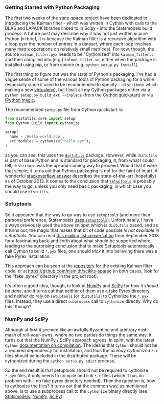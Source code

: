 
### Getting Started with Python Packaging

The first two weeks of the state-space project have been dedicated to introducing the Kalman filter - which was written in Cython with calls to the BLAS and LAPACK libraries linked to in Scipy - into the Statsmodels build process. A future post may describe why it was not just written in pure Python (in brief, it is because the Kalman filter is a recursive algorithm with a loop over the number of entries in a dataset, where each loop involves many matrix operations on relatively small matrices). For now, though, the source `kalman_filter.pyx` needs to be "Cythonized" into `kalman_filter.c` and then compiled into (e.g.) `kalman_filter.so`, either when the package is installed using pip, or from source (e.g. `python setup.py install`).

The first thing to figure out was the state of Python's packaging. I've had a vague sense of some of the various tools of Python packaging for a while (especially since it used to be recommended to specify `--distribute` which making a new [virtualenv](http://www.google.com)), but I built all my Cython packages either via a `python setup.py build_ext --inplace` (from the [Cython quickstart](http://docs.cython.org/src/quickstart/build.html)) or via [IPython magic](http://ipython.org/ipython-doc/2/config/extensions/cythonmagic.html).

The recommended `setup.py` file from Cython quickstart is:

```python
from distutils.core import setup
from Cython.Build import cythonize

setup(
  name = 'Hello world app',
  ext_modules = cythonize("hello.pyx"),
)
```

as you can see, this uses the [`distutils`](https://docs.python.org/2/library/distutils.html) package. However, while `distutils` is part of base Python and is standard for packaging, it, from what I could tell, `distribute` was the up-and-coming way to proceed. Would that it were that simple; it turns out that Python packaging is not for the faint of heart. A wonderful [stackoverflow answer](http://stackoverflow.com/a/14753678/603962) describes the state-of-the-art (hopefully) as of October 2013. It comes to the conclusion that [`setuptools`](https://pythonhosted.org/setuptools/) is probably the way to go, unless you only need basic packaging, in which case you should use `distutils`.

### Setuptools

So it appeared that the way to go was to use `setuptools` (and more than personal preference, Statsmodels [uses `setuptools`](https://github.com/statsmodels/statsmodels/blob/master/setup.py#L30)). Unfortunately, I have always previously used the above snippet which is `distutils` based, and as it turns out, the magic that makes that bit of code possible *is not available in setuptools*. You can read [this mailing list conversation](https://mail.python.org/pipermail/distutils-sig/2007-September/008207.html) from September 2013 for a fascinating back-and-forth about what should be supported where, leading to the surprising conclusion that to make Setuptools automatically call Cython to build `*.pyx` files, one should *trick* it into believing there was a fake Pyrex installation.

This approach can be seen at the [repository](http://github.com/ChadFulton/pykalman_filter) for the existing Kalman filter code, or at https://github.com/njsmith/scikits-sparse (in both cases, look for the "fake_pyrex" directory in the project root).

It's often a good idea, though, to look at [NumPy](http://github.com/numpy/numpy) and [SciPy](https://github.com/scipy/scipy) for *how it should be done*, and it turns out that neither of them use a fake Pyrex directory, and neither do rely on `setuptools` (or `distutils`) to Cythonize the `*.pyx` files. Instead, they use a direct `subprocess` call to `cythonize` directly. Why do this, though?

### NumPy and SciPy

Although at first it seemed like an awfully Byzantine and arbitrary mish-mash of roll-your-owns, where no two parties do things the same way, it turns out that the NumPy / SciPy approach agrees, in spirit, with the latest `Cython` [documentation on compilation](http://docs.cython.org/src/reference/compilation.html). The idea is that `Cython` should not be a required dependency for installation, and thus the *already Cythonized* `*.c` files should be included in the distributed package. These will be cythonized during the `python setup.py sdist` process.

So the end result is that setuptools should not be required to cythonize `*.pyx` files, it only needs to compile and link `*.c` files (which it has no problem with - no fake pyrex directory needed). Then the question is, how to cythonize the files? It turns out that the common way, as mentioned above, is to use a subprocess call to the `cythonize` binary directly (see [Statsmodels](https://github.com/statsmodels/statsmodels/blob/master/setup.py#L86), [NumPy](https://github.com/numpy/numpy/blob/master/setup.py#L187), [SciPy](https://github.com/scipy/scipy/blob/master/setup.py#L158)).
